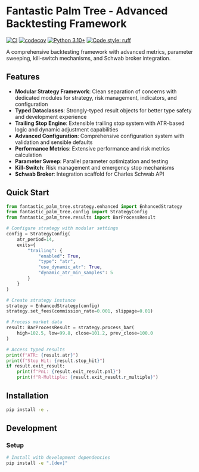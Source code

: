 # Fantastic Palm Tree - Advanced Backtesting Framework

[![CI](https://github.com/Xivlon/fantastic-palm-tree/workflows/CI/badge.svg)](https://github.com/Xivlon/fantastic-palm-tree/actions)
[![codecov](https://codecov.io/gh/Xivlon/fantastic-palm-tree/branch/main/graph/badge.svg)](https://codecov.io/gh/Xivlon/fantastic-palm-tree)
[![Python 3.10+](https://img.shields.io/badge/python-3.10+-blue.svg)](https://www.python.org/downloads/)
[![Code style: ruff](https://img.shields.io/endpoint?url=https://raw.githubusercontent.com/astral-sh/ruff/main/assets/badge/v2.json)](https://github.com/astral-sh/ruff)

A comprehensive backtesting framework with advanced metrics, parameter sweeping, kill-switch mechanisms, and Schwab broker integration.

## Features

- **Modular Strategy Framework**: Clean separation of concerns with dedicated modules for strategy, risk management, indicators, and configuration
- **Typed Dataclasses**: Strongly-typed result objects for better type safety and development experience  
- **Trailing Stop Engine**: Extensible trailing stop system with ATR-based logic and dynamic adjustment capabilities
- **Advanced Configuration**: Comprehensive configuration system with validation and sensible defaults
- **Performance Metrics**: Extensive performance and risk metrics calculation
- **Parameter Sweep**: Parallel parameter optimization and testing
- **Kill-Switch**: Risk management and emergency stop mechanisms
- **Schwab Broker**: Integration scaffold for Charles Schwab API

## Quick Start

```python
from fantastic_palm_tree.strategy.enhanced import EnhancedStrategy
from fantastic_palm_tree.config import StrategyConfig
from fantastic_palm_tree.results import BarProcessResult

# Configure strategy with modular settings
config = StrategyConfig(
    atr_period=14,
    exits={
        "trailing": {
            "enabled": True,
            "type": "atr", 
            "use_dynamic_atr": True,
            "dynamic_atr_min_samples": 5
        }
    }
)

# Create strategy instance
strategy = EnhancedStrategy(config)
strategy.set_fees(commission_rate=0.001, slippage=0.01)

# Process market data
result: BarProcessResult = strategy.process_bar(
    high=102.5, low=99.8, close=101.2, prev_close=100.0
)

# Access typed results
print(f"ATR: {result.atr}")
print(f"Stop Hit: {result.stop_hit}")
if result.exit_result:
    print(f"PnL: {result.exit_result.pnl}")
    print(f"R-Multiple: {result.exit_result.r_multiple}")
```

## Installation

```bash
pip install -e .
```

## Development

### Setup

```bash
# Install with development dependencies
pip install -e ".[dev]"
